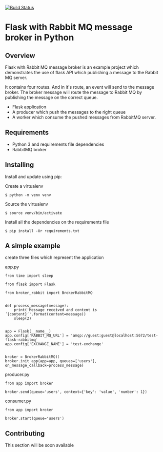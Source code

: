 [![Build Status](https://travis-ci.org/lemzoo/flask-rabbitmq.svg?branch=master)](https://travis-ci.org/lemzoo/flask-rabbitmq)

# Flask with Rabbit MQ message broker in Python

Overview
--------

Flask with Rabbit MQ message broker is an example project which demonstrates the use
of flask API which publishing a message to the Rabbit MQ server.

It contains four routes. And in it's route, an event will send to the message broker.
The broker message will route the message to Rabbit MQ by publishing the message on the correct queue.

 * Flask application
 * A producer which push the messages to the right queue
 * A worker which consume the pushed messages from RabbitMQ server.

Requirements
------------

* Python 3 and requirements file dependencies
* RabbitMQ broker

Installing
----------

Install and update using pip:

Create a virtualenv
    
    $ python -m venv venv


Source the virtualenv

    $ source venv/bin/activate


Install all the dependencies on the requirements file

    $ pip install -Ur requirements.txt


A simple example
----------------

create three files which represent the application


app.py

    from time import sleep
    
    from flask import Flask
    
    from broker_rabbit import BrokerRabbitMQ
    
    
    def process_message(message):
        print('Message received and content is ’{content}’'.format(content=message))
        sleep(2)
    
    
    app = Flask(__name__)
    app.config['RABBIT_MQ_URL'] = 'amqp://guest:guest@localhost:5672/test-flask-rabbitmq'
    app.config['EXCHANGE_NAME'] = 'test-exchange'
    
    
    broker = BrokerRabbitMQ()
    broker.init_app(app=app, queues=['users'], on_message_callback=process_message)


producer.py

    from app import broker
    
    broker.send(queue='users', context={'key': 'value', 'number': 1})


consumer.py

    from app import broker
    
    broker.start(queue='users')


Contributing
------------

This section will be soon available
